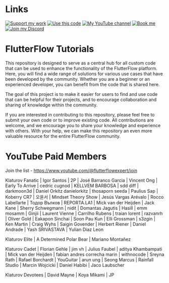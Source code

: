 # Links

[![Support my work](https://img.shields.io/badge/-Support%20my%20work-purple?style=for-the-badge&logo=github-sponsors&logoColor=white)](https://github.com/sponsors/bulgariamitko) [![Use this code](https://img.shields.io/badge/-Use%20this%20code-blue?style=for-the-badge&logo=Github)](https://bulgariamitko.github.io/flutterflowtutorials/) [![My YouTube channel](https://img.shields.io/badge/-YouTube-red?style=for-the-badge&logo=youtube&logoColor=white)](https://youtube.com/@flutterflowexpert) [![Book me](https://img.shields.io/badge/-Book%20me-green?style=for-the-badge&logo=googlecalendar&logoColor=white)](https://calendly.com/bulgaria_mitko) [![Join my Discord](https://img.shields.io/badge/-Join%20my%20Discord-orange?style=for-the-badge&logo=discord&logoColor=white)](https://discord.gg/G69hSUqEeU)


# FlutterFlow Tutorials

This repository is designed to serve as a central hub for all custom code that can be used to enhance the functionality of the FlutterFlow platform. Here, you will find a wide range of solutions for various use cases that have been developed by the community. Whether you are a beginner or an experienced developer, you can benefit from the code that is shared here.

The goal of this project is to make it easier for users to find and use code that can be helpful for their projects, and to encourage collaboration and sharing of knowledge within the community.

If you are interested in contributing to this repository, please feel free to submit your own code or to improve existing code. All contributions are welcome, and we encourage you to share your knowledge and experience with others. With your help, we can make this repository an even more valuable resource for the entire FlutterFlow community.

# YouTube Paid Members

Join the list - https://www.youtube.com/@flutterflowexpert/join

Klaturov Fanatic
| Igor Santos
| 2P
| José Barranco Garcia
| Vincent Ong
| Early To Arrive
| cedric cugnod
| KELLVEM BARBOSA
| sdd diff
| darkmoon3d
| Daniel Orkitz danielorkitz
| thosaporn seeda
| Paulius Sap
| Koberry CR7
| 오윤서
| Mindset Theory Show
| Jesús Vargas Arévalo
| Rocco Labellarte
| Тодор Вълков
| REPORTA.LA1
| Mick van der Heijden
| Jack Kane
| Sherry Schwegmann
| nidit
| Domantas Jagutis
| Hasill
| emm mosamm
| Ginjii
| Laurent Vienne
| Carrilho Rubens
| traian lorent
| razvanrh
| Oliver Gold
| Eakapon Sinchai
| Soon Pau Kun
| Elli Grossman
| s3zgin
| Ken Martin
| Craig Wyhs
| Saigin Govender
| Herbert Riener
| Daniel Andrade
| Yash SRIVASTAVA
| Yulian Diaz Leon

Klaturov Elite
| A Determined Polar Bear
| Mariano Montañez

Klaturov Cadet
| Florian Gehle
| jim vh
| Julius Faubel
| aditya Khambampati
| Mick van der Heijden
| fabian andres correcha marin
| withnocode
| Sreyna Rath
| Rafael Borchardt
| YouGuitar
| arun ung
| Seong Marcus
| Rainfall Studio
| Marcin Wojcicki
| Daniel Habibi
| Jaco Laubscher

Klaturov Devotees
| David Mayne
| Koya Mikami
| JP
